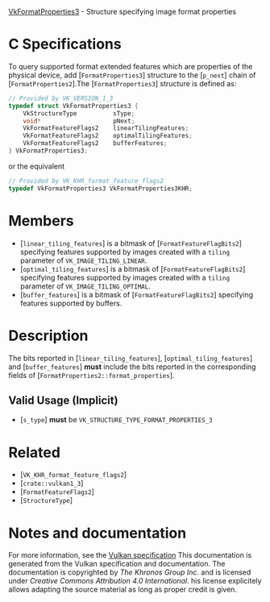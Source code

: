 [VkFormatProperties3](https://www.khronos.org/registry/vulkan/specs/1.3-extensions/man/html/VkFormatProperties3.html) - Structure specifying image format properties

# C Specifications
To query supported format extended features which are properties of the
physical device, add [`FormatProperties3`] structure to the [`p_next`]
chain of [`FormatProperties2`].The [`FormatProperties3`] structure is defined as:
```c
// Provided by VK_VERSION_1_3
typedef struct VkFormatProperties3 {
    VkStructureType          sType;
    void*                    pNext;
    VkFormatFeatureFlags2    linearTilingFeatures;
    VkFormatFeatureFlags2    optimalTilingFeatures;
    VkFormatFeatureFlags2    bufferFeatures;
} VkFormatProperties3;
```
or the equivalent
```c
// Provided by VK_KHR_format_feature_flags2
typedef VkFormatProperties3 VkFormatProperties3KHR;
```

# Members
- [`linear_tiling_features`] is a bitmask of [`FormatFeatureFlagBits2`] specifying features supported by images created with a `tiling` parameter of `VK_IMAGE_TILING_LINEAR`.
- [`optimal_tiling_features`] is a bitmask of [`FormatFeatureFlagBits2`] specifying features supported by images created with a `tiling` parameter of `VK_IMAGE_TILING_OPTIMAL`.
- [`buffer_features`] is a bitmask of [`FormatFeatureFlagBits2`] specifying features supported by buffers.

# Description
The bits reported in [`linear_tiling_features`], [`optimal_tiling_features`]
and [`buffer_features`] **must**  include the bits reported in the
corresponding fields of [`FormatProperties2::format_properties`].
## Valid Usage (Implicit)
-  [`s_type`] **must**  be `VK_STRUCTURE_TYPE_FORMAT_PROPERTIES_3`

# Related
- [`VK_KHR_format_feature_flags2`]
- [`crate::vulkan1_3`]
- [`FormatFeatureFlags2`]
- [`StructureType`]

# Notes and documentation
For more information, see the [Vulkan specification](https://www.khronos.org/registry/vulkan/specs/1.3-extensions/html/vkspec.html)
This documentation is generated from the Vulkan specification and documentation.
The documentation is copyrighted by *The Khronos Group Inc.* and is licensed under *Creative Commons Attribution 4.0 International*.
his license explicitely allows adapting the source material as long as proper credit is given.
        
